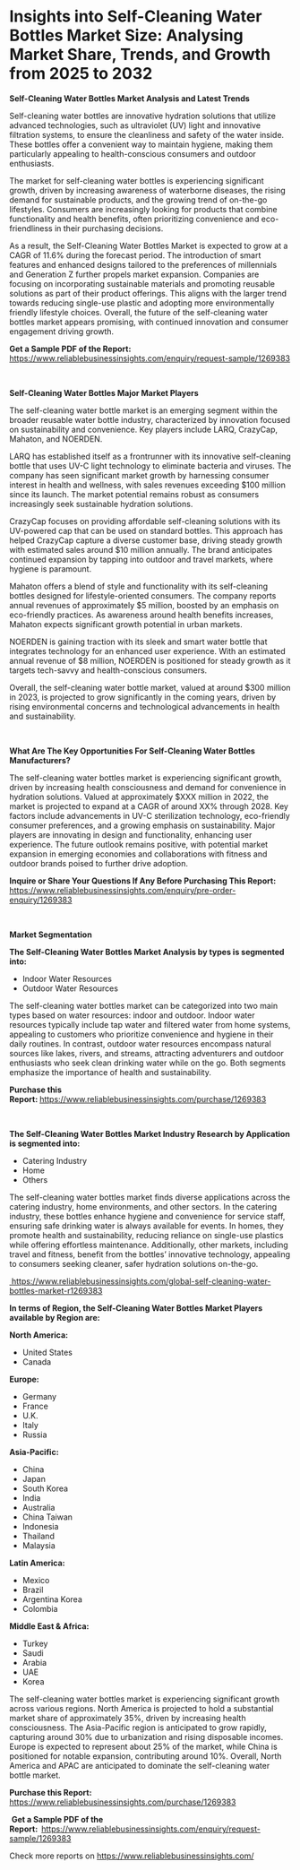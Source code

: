 <p><h1>Insights into Self-Cleaning Water Bottles Market Size: Analysing Market Share, Trends, and Growth from 2025 to 2032</h1></p><p><strong>Self-Cleaning Water Bottles Market Analysis and Latest Trends</strong></p>
<p><p>Self-cleaning water bottles are innovative hydration solutions that utilize advanced technologies, such as ultraviolet (UV) light and innovative filtration systems, to ensure the cleanliness and safety of the water inside. These bottles offer a convenient way to maintain hygiene, making them particularly appealing to health-conscious consumers and outdoor enthusiasts. </p><p>The market for self-cleaning water bottles is experiencing significant growth, driven by increasing awareness of waterborne diseases, the rising demand for sustainable products, and the growing trend of on-the-go lifestyles. Consumers are increasingly looking for products that combine functionality and health benefits, often prioritizing convenience and eco-friendliness in their purchasing decisions. </p><p>As a result, the Self-Cleaning Water Bottles Market is expected to grow at a CAGR of 11.6% during the forecast period. The introduction of smart features and enhanced designs tailored to the preferences of millennials and Generation Z further propels market expansion. Companies are focusing on incorporating sustainable materials and promoting reusable solutions as part of their product offerings. This aligns with the larger trend towards reducing single-use plastic and adopting more environmentally friendly lifestyle choices. Overall, the future of the self-cleaning water bottles market appears promising, with continued innovation and consumer engagement driving growth.</p></p>
<p><strong>Get a Sample PDF of the Report:&nbsp;</strong> <a href="https://www.reliablebusinessinsights.com/enquiry/request-sample/1269383?utm_campaign=3134&utm_medium=2&utm_source=Github&utm_content=ia&utm_term=24032025&utm_id=self-cleaning-water-bottles">https://www.reliablebusinessinsights.com/enquiry/request-sample/1269383</a></p>
<p>&nbsp;</p>
<p><strong>Self-Cleaning Water Bottles Major Market Players</strong></p>
<p><p>The self-cleaning water bottle market is an emerging segment within the broader reusable water bottle industry, characterized by innovation focused on sustainability and convenience. Key players include LARQ, CrazyCap, Mahaton, and NOERDEN.</p><p>LARQ has established itself as a frontrunner with its innovative self-cleaning bottle that uses UV-C light technology to eliminate bacteria and viruses. The company has seen significant market growth by harnessing consumer interest in health and wellness, with sales revenues exceeding $100 million since its launch. The market potential remains robust as consumers increasingly seek sustainable hydration solutions.</p><p>CrazyCap focuses on providing affordable self-cleaning solutions with its UV-powered cap that can be used on standard bottles. This approach has helped CrazyCap capture a diverse customer base, driving steady growth with estimated sales around $10 million annually. The brand anticipates continued expansion by tapping into outdoor and travel markets, where hygiene is paramount.</p><p>Mahaton offers a blend of style and functionality with its self-cleaning bottles designed for lifestyle-oriented consumers. The company reports annual revenues of approximately $5 million, boosted by an emphasis on eco-friendly practices. As awareness around health benefits increases, Mahaton expects significant growth potential in urban markets.</p><p>NOERDEN is gaining traction with its sleek and smart water bottle that integrates technology for an enhanced user experience. With an estimated annual revenue of $8 million, NOERDEN is positioned for steady growth as it targets tech-savvy and health-conscious consumers. </p><p>Overall, the self-cleaning water bottle market, valued at around $300 million in 2023, is projected to grow significantly in the coming years, driven by rising environmental concerns and technological advancements in health and sustainability.</p></p>
<p>&nbsp;</p>
<p><strong>What Are The Key Opportunities For Self-Cleaning Water Bottles Manufacturers?</strong></p>
<p><p>The self-cleaning water bottles market is experiencing significant growth, driven by increasing health consciousness and demand for convenience in hydration solutions. Valued at approximately $XXX million in 2022, the market is projected to expand at a CAGR of around XX% through 2028. Key factors include advancements in UV-C sterilization technology, eco-friendly consumer preferences, and a growing emphasis on sustainability. Major players are innovating in design and functionality, enhancing user experience. The future outlook remains positive, with potential market expansion in emerging economies and collaborations with fitness and outdoor brands poised to further drive adoption.</p></p>
<p><strong>Inquire or Share Your Questions If Any Before Purchasing This Report:</strong> <a href="https://www.reliablebusinessinsights.com/enquiry/pre-order-enquiry/1269383?utm_campaign=3134&utm_medium=2&utm_source=Github&utm_content=ia&utm_term=24032025&utm_id=self-cleaning-water-bottles">https://www.reliablebusinessinsights.com/enquiry/pre-order-enquiry/1269383</a></p>
<p>&nbsp;</p>
<p><strong>Market Segmentation</strong></p>
<p><strong>The Self-Cleaning Water Bottles Market Analysis by types is segmented into:</strong></p>
<p><ul><li>Indoor Water Resources</li><li>Outdoor Water Resources</li></ul></p>
<p><p>The self-cleaning water bottles market can be categorized into two main types based on water resources: indoor and outdoor. Indoor water resources typically include tap water and filtered water from home systems, appealing to customers who prioritize convenience and hygiene in their daily routines. In contrast, outdoor water resources encompass natural sources like lakes, rivers, and streams, attracting adventurers and outdoor enthusiasts who seek clean drinking water while on the go. Both segments emphasize the importance of health and sustainability.</p></p>
<p><strong>Purchase this Report:&nbsp;</strong><a href="https://www.reliablebusinessinsights.com/purchase/1269383?utm_campaign=3134&utm_medium=2&utm_source=Github&utm_content=ia&utm_term=24032025&utm_id=self-cleaning-water-bottles">https://www.reliablebusinessinsights.com/purchase/1269383</a></p>
<p>&nbsp;</p>
<p><strong>The Self-Cleaning Water Bottles Market Industry Research by Application is segmented into:</strong></p>
<p><ul><li>Catering Industry</li><li>Home</li><li>Others</li></ul></p>
<p><p>The self-cleaning water bottles market finds diverse applications across the catering industry, home environments, and other sectors. In the catering industry, these bottles enhance hygiene and convenience for service staff, ensuring safe drinking water is always available for events. In homes, they promote health and sustainability, reducing reliance on single-use plastics while offering effortless maintenance. Additionally, other markets, including travel and fitness, benefit from the bottles’ innovative technology, appealing to consumers seeking cleaner, safer hydration solutions on-the-go.</p></p>
<p><a href="https://www.reliablebusinessinsights.com/global-self-cleaning-water-bottles-market-r1269383?utm_campaign=3134&utm_medium=2&utm_source=Github&utm_content=ia&utm_term=24032025&utm_id=self-cleaning-water-bottles">&nbsp;https://www.reliablebusinessinsights.com/global-self-cleaning-water-bottles-market-r1269383</a></p>
<p><strong>In terms of Region, the Self-Cleaning Water Bottles Market Players available by Region are:</strong></p>
<p>
    <p> <strong> North America: </strong>
        <ul>
            <li>United States</li>
            <li>Canada</li>
        </ul>
        </p> 
    <p> <strong> Europe: </strong>
        <ul>
            <li>Germany</li>
            <li>France</li>
            <li>U.K.</li>
            <li>Italy</li>
            <li>Russia</li>
        </ul>
        </p> 
    <p> <strong> Asia-Pacific: </strong>
        <ul>
            <li>China</li>
            <li>Japan</li>
            <li>South Korea</li>
            <li>India</li>
            <li>Australia</li>
            <li>China Taiwan</li>
            <li>Indonesia</li>
            <li>Thailand</li>
            <li>Malaysia</li>
        </ul>
        </p> 
    <p> <strong> Latin America: </strong>
        <ul>
            <li>Mexico</li>
            <li>Brazil</li>
            <li>Argentina Korea</li>
            <li>Colombia</li>
        </ul>
        </p> 
    <p> <strong> Middle East & Africa: </strong>
        <ul>
            <li>Turkey</li>
            <li>Saudi</li>
            <li>Arabia</li>
            <li>UAE</li>
            <li>Korea</li>
        </ul>
    </p>
    </p>
<p><p>The self-cleaning water bottles market is experiencing significant growth across various regions. North America is projected to hold a substantial market share of approximately 35%, driven by increasing health consciousness. The Asia-Pacific region is anticipated to grow rapidly, capturing around 30% due to urbanization and rising disposable incomes. Europe is expected to represent about 25% of the market, while China is positioned for notable expansion, contributing around 10%. Overall, North America and APAC are anticipated to dominate the self-cleaning water bottle market.</p></p>
<p><strong>Purchase this Report: </strong><a href="https://www.reliablebusinessinsights.com/purchase/1269383?utm_campaign=3134&utm_medium=2&utm_source=Github&utm_content=ia&utm_term=24032025&utm_id=self-cleaning-water-bottles">https://www.reliablebusinessinsights.com/purchase/1269383</a></p>
<p>&nbsp;<strong>Get a Sample PDF of the Report:&nbsp;&nbsp;</strong><a href="https://www.reliablebusinessinsights.com/enquiry/request-sample/1269383?utm_campaign=3134&utm_medium=2&utm_source=Github&utm_content=ia&utm_term=24032025&utm_id=self-cleaning-water-bottles">https://www.reliablebusinessinsights.com/enquiry/request-sample/1269383</a></p>
<p><strong></strong></p>
<p>Check more reports on <a href="https://www.reliablebusinessinsights.com/?utm_campaign=3134&utm_medium=2&utm_source=Github&utm_content=ia&utm_term=24032025&utm_id=self-cleaning-water-bottles">https://www.reliablebusinessinsights.com/</a></p>